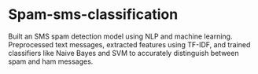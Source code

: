 # Spam-sms-classification
Built an SMS spam detection model using NLP and machine learning. Preprocessed text messages, extracted features using TF-IDF, and trained classifiers like Naive Bayes and SVM to accurately distinguish between spam and ham messages.
